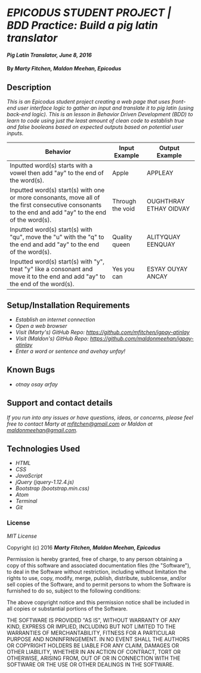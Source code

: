 # _EPICODUS STUDENT PROJECT | BDD Practice: Build a pig latin translator_

#### _Pig Latin Translator, June 8, 2016_

#### By _**Marty Fitchen, Maldon Meehan, Epicodus**_

## Description

_This is an Epicodus student project creating a web page that uses front-end user interface logic to gather an input and translate it to pig latin (using back-end logic). This is an lesson in Behavior Driven Development (BDD) to learn to code using just the least amount of clean code to establish true and false booleans based on expected outputs based on potential user inputs._

Behavior  | Input Example | Output Example
------------- | ------------- | -------------
Inputted word(s) starts with a vowel then add "ay" to the end of the word(s).  | Apple  | APPLEAY
Inputted word(s) start(s) with one or more consonants, move all of the first consecutive consonants to the end and add "ay" to the end of the word(s).  | Through the void  | OUGHTHRAY ETHAY OIDVAY
Inputted word(s) start(s) with "qu", move the "u" with the "q" to the end and add "ay" to the end of the word(s).  | Quality queen  | ALITYQUAY EENQUAY
Inputted word(s) start(s) with "y", treat "y" like a consonant and move it to the end and add "ay" to the end of the word(s).  | Yes you can  | ESYAY OUYAY ANCAY


## Setup/Installation Requirements

* _Establish an internet connection_
* _Open a web browser_
* _Visit (Marty's) GitHub Repo: <a href="https://github.com/mfitchen/igpay-atinlay">https://github.com/mfitchen/igpay-atinlay</a>_
* _Visit (Maldon's) GitHub Repo: <a href="https://github.com/maldonmeehan/igpay-atinlay">https://github.com/maldonmeehan/igpay-atinlay</a>_
* _Enter a word or sentence and avehay unfay!_

## Known Bugs

* _otnay osay arfay_

## Support and contact details

_If you run into any issues or have questions, ideas, or concerns, please feel free to contact Marty at <a href="mailto:mfitchen@gmail.com">mfitchen@gmail.com</a> or Maldon at <a href="mailto:maldonmeehan@gmail.com">maldonmeehan@gmail.com</a>._

## Technologies Used

* _HTML_
* _CSS_
* _JavaScript_
* _jQuery (jquery-1.12.4.js)_
* _Bootstrap (bootstrap.min.css)_
* _Atom_
* _Terminal_
* _Git_

### License

*MIT License*

Copyright (c) 2016 **_Marty Fitchen, Maldon Meehan, Epicodus_**

Permission is hereby granted, free of charge, to any person obtaining a copy of this software and associated documentation files (the "Software"), to deal in the Software without restriction, including without limitation the rights to use, copy, modify, merge, publish, distribute, sublicense, and/or sell copies of the Software, and to permit persons to whom the Software is furnished to do so, subject to the following conditions:

The above copyright notice and this permission notice shall be included in all copies or substantial portions of the Software.

THE SOFTWARE IS PROVIDED "AS IS", WITHOUT WARRANTY OF ANY KIND, EXPRESS OR IMPLIED, INCLUDING BUT NOT LIMITED TO THE WARRANTIES OF MERCHANTABILITY, FITNESS FOR A PARTICULAR PURPOSE AND NONINFRINGEMENT. IN NO EVENT SHALL THE AUTHORS OR COPYRIGHT HOLDERS BE LIABLE FOR ANY CLAIM, DAMAGES OR OTHER LIABILITY, WHETHER IN AN ACTION OF CONTRACT, TORT OR OTHERWISE, ARISING FROM, OUT OF OR IN CONNECTION WITH THE SOFTWARE OR THE USE OR OTHER DEALINGS IN THE SOFTWARE.
